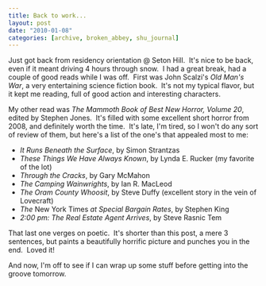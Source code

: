 ```yaml
---
title: Back to work...
layout: post
date: "2010-01-08"
categories: [archive, broken_abbey, shu_journal]
---
```


Just got back from residency orientation @ Seton Hill.  It's nice to be back,
even if it meant driving 4 hours through snow.  I had a great break, had a
couple of good reads while I was off.  First was John Scalzi's _Old Man's War_,
a very entertaining science fiction book.  It's not my typical flavor, but it
kept me reading, full of good action and interesting characters.

My other read was _The Mammoth Book of Best New Horror, Volume 20_, edited by
Stephen Jones.  It's filled with some excellent short horror from 2008, and
definitely worth the time.  It's late, I'm tired, so I won't do any sort of
review of them, but here's a list of the one's that appealed most to me:

- _It Runs Beneath the Surface_, by Simon Strantzas
- _These Things We Have Always Known_, by Lynda E. Rucker (my favorite of the
  lot)
- _Through the Cracks_, by Gary McMahon
- _The Camping Wainwrights_, by Ian R. MacLeod
- _The Oram County Whoosit_, by Steve Duffy (excellent story in the vein of
  Lovecraft)
- _The_ New York Times _at Special Bargain Rates_, by Stephen King
- _2:00 pm: The Real Estate Agent Arrives_, by Steve Rasnic Tem

That last one verges on poetic.  It's shorter than this post, a mere 3
sentences, but paints a beautifully horrific picture and punches you in the
end.  Loved it!

And now, I'm off to see if I can wrap up some stuff before getting into the
groove tomorrow.
